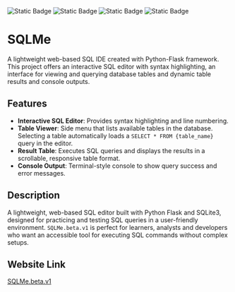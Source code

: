 <img alt="Static Badge" src="https://img.shields.io/badge/sqlme-beta.v1-%23EF5350">

<img alt="Static Badge" src="https://img.shields.io/badge/sql-editor-%23EF5350">

<img alt="Static Badge" src="https://img.shields.io/badge/python-flask-%230288D1">

<img alt="Static Badge" src="https://img.shields.io/badge/sqlite-%230288D1">


# SQLMe


A lightweight web-based SQL IDE created with Python-Flask framework. This project offers an interactive SQL editor with syntax highlighting, an interface for viewing and querying database tables and dynamic table results and console outputs.

## Features

- **Interactive SQL Editor**: Provides syntax highlighting and line numbering.
- **Table Viewer**: Side menu that lists available tables in the database. Selecting a table automatically loads a `SELECT * FROM {table_name}` query in the editor.
- **Result Table**: Executes SQL queries and displays the results in a scrollable, responsive table format.
- **Console Output**: Terminal-style console to show query success and error messages.

## Description

A lightweight, web-based SQL editor built with Python Flask and SQLite3, designed for practicing and testing SQL queries in a user-friendly environment. `SQLMe.beta.v1` is perfect for learners, analysts and developers who want an accessible tool for executing SQL commands without complex setups. 

## Website Link

[SQLMe.beta.v1](https://wilful-ethyl-cggdev-34299826.koyeb.app/)
